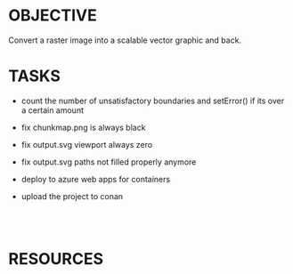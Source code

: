 
# OBJECTIVE
Convert a raster image into a scalable vector graphic and back.

# TASKS

- count the number of unsatisfactory boundaries and setError() if its over a certain amount

- fix chunkmap.png is always black

- fix output.svg viewport always zero
    
- fix output.svg paths not filled properly anymore

- deploy to azure web apps for containers

- upload the project to conan

<br>
<br>

# RESOURCES

